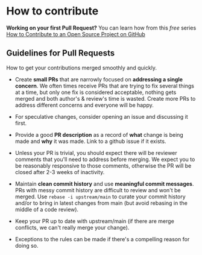 <!--
SPDX-FileCopyrightText: 2021-2024 Winni Neessen <wn@neessen.dev>

SPDX-License-Identifier: CC0-1.0
-->

# How to contribute

**Working on your first Pull Request?** You can learn how from this *free* series [How to Contribute to an Open Source Project on GitHub](https://egghead.io/courses/how-to-contribute-to-an-open-source-project-on-github)

## Guidelines for Pull Requests

How to get your contributions merged smoothly and quickly.

* Create **small PRs** that are narrowly focused on **addressing a single concern**. We often times receive PRs that are trying to fix several things at a time, but only one fix is considered acceptable, nothing gets merged and both author's & review's time is wasted. Create more PRs to address different concerns and everyone will be happy.

* For speculative changes, consider opening an issue and discussing it first.

* Provide a good **PR description** as a record of **what** change is being made and **why** it was made. Link to a github issue if it exists.

* Unless your PR is trivial, you should expect there will be reviewer comments that you'll need to address before merging. We expect you to be reasonably responsive to those comments, otherwise the PR will be closed after 2-3 weeks of inactivity.

* Maintain **clean commit history** and use **meaningful commit messages**. PRs with messy commit history are difficult to review and won't be merged. Use `rebase -i upstream/main` to curate your commit history and/or to bring in latest changes from main (but avoid rebasing in the middle of a code review).

* Keep your PR up to date with upstream/main (if there are merge conflicts, we can't really merge your change).

* Exceptions to the rules can be made if there's a compelling reason for doing so.
